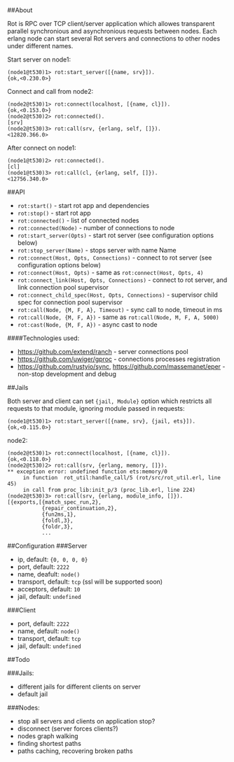 ##About

Rot is RPC over TCP client/server application which allowes transparent parallel synchronious and asynchronious requests between nodes.
Each erlang node can start several Rot servers and connections to other nodes under different names.

Start server on node1:
```
(node1@t530)1> rot:start_server([{name, srv}]).
{ok,<0.230.0>}
```

Connect and call from node2:
```
(node2@t530)1> rot:connect(localhost, [{name, cl}]).
{ok,<0.153.0>}
(node2@t530)2> rot:connected().
[srv]
(node2@t530)3> rot:call(srv, {erlang, self, []}).
<12820.366.0>
```

After connect on node1:
```
(node1@t530)2> rot:connected().
[cl]
(node1@t530)3> rot:call(cl, {erlang, self, []}).
<12756.340.0>
```

##API
* ```rot:start()``` - start rot app and dependencies
* ```rot:stop()``` - start rot app 
* ```rot:connected()``` - list of connected nodes
* ```rot:connected(Node)``` - number of connections to node
* ```rot:start_server(Opts)``` - start rot server (see configuration options below)
* ```rot:stop_server(Name)``` - stops server with name Name
* ```rot:connect(Host, Opts, Connections)``` - connect to rot server (see configuration options below)
* ```rot:connect(Host, Opts)``` - same as ```rot:connect(Host, Opts, 4)```
* ```rot:connect_link(Host, Opts, Connections)``` - connect to rot server, and link connection pool supervisor
* ```rot:connect_child_spec(Host, Opts, Connections)``` - supervisor child spec for connection pool supervisor
* ```rot:call(Node, {M, F, A}, Timeout)``` - sync call to node, timeout in ms
* ```rot:call(Node, {M, F, A})``` - same as ```rot:call(Node, M, F, A, 5000)```
* ```rot:cast(Node, {M, F, A})``` - async cast to node

####Technologies used:
* https://github.com/extend/ranch - server connections pool
* https://github.com/uwiger/gproc - connections processes registration
* https://github.com/rustyio/sync, https://github.com/massemanet/eper - non-stop development and debug

##Jails

Both server and client can set ```{jail, Module}``` option which restricts all requests to that module, ignoring module passed in requests:

```
(node1@t530)1> rot:start_server([{name, srv}, {jail, ets}]).
{ok,<0.115.0>}
```

node2:
```
(node2@t530)1> rot:connect(localhost, [{name, cl}]).
{ok,<0.118.0>}
(node2@t530)2> rot:call(srv, {erlang, memory, []}).
** exception error: undefined function ets:memory/0
     in function  rot_util:handle_call/5 (rot/src/rot_util.erl, line 45)
     in call from proc_lib:init_p/3 (proc_lib.erl, line 224)
(node2@t530)3> rot:call(srv, {erlang, module_info, []}).
[{exports,[{match_spec_run,2},
           {repair_continuation,2},
           {fun2ms,1},
           {foldl,3},
           {foldr,3},
           ...
```
##Configuration
###Server
* ip, default: ```{0, 0, 0, 0}```
* port, default: ```2222```
* name, deafult: ```node()```
* transport, default: ```tcp``` (ssl will be supported soon)
* acceptors, default: ```10```
* jail, default: ```undefined```

###Client
* port, default: ```2222```
* name, default: ```node()```
* transport, default: ```tcp```
* jail, default: ```undefined```

##Todo

###Jails:
* different jails for different clients on server
* default jail

###Nodes:
* stop all servers and clients on application stop?
* disconnect (server forces clients?)
* nodes graph walking
* finding shortest paths
* paths caching, recovering broken paths

